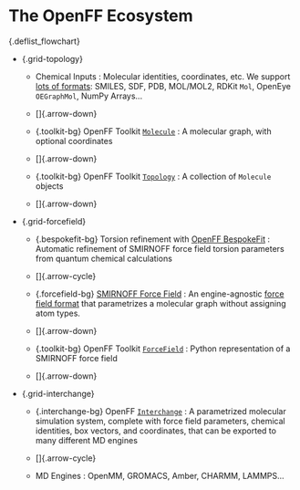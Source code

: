 # The OpenFF Ecosystem



<style>
:root {
    --arrow-thickness: 4px;
    --arrow-head-size: 7px;
    --arrow-length: 2em;
    --arrow-color: black;
}
.arrow.thick {
    --arrow-thickness: 6px;
    --arrow-head-size: 10px;
}

.content .deflist_flowchart p:first-child {
  margin-top: 0;
}

.content .deflist_flowchart p:last-child {
  margin-bottom: 0;
}

.content .deflist_flowchart,
.content .deflist_flowchart li,
.content .deflist_flowchart li ul,
.content .deflist_flowchart dl
{
  margin: 0;
  padding: 0;
}

.deflist_flowchart ul {
  display: flex;
  flex-direction: column;
  justify-content: stretch;
  height: 100%;
}

.content .deflist_flowchart li {
  list-style: none;
  flex-grow: 1;
  margin-top: 0.5em;
  margin-bottom: 0.5em;
}

.content .deflist_flowchart dl ul {
  display: block;
  height: unset;
  width: fit-content;
  margin: 0 auto;
}

.content .deflist_flowchart dl li {
  list-style: bullet;
  margin-left: 1.25em;
  text-align: left;
}

.content .deflist_flowchart li:first-child {
  margin-top: 0;
}

.content .deflist_flowchart li:last-child {
  margin-bottom: 0;
}

.deflist_flowchart .arrow-down,
.deflist_flowchart .arrow-up,
.deflist_flowchart .arrow-cycle {
  display: block;
  height: var(--arrow-length);
  margin-left: auto;
  margin-right: auto;
  width: fit-content;
}

.deflist_flowchart .arrow-down::after,
.deflist_flowchart .arrow-up::after,
.deflist_flowchart .arrow-cycle::after,
.deflist_flowchart .arrow-cycle::before
{
  height: calc(var(--arrow-length)/1.4142);
  width: auto;
  aspect-ratio: 1;
  content: "";
  padding: 0;
  display: inline-block;
  transform: rotate(45deg);
  background-image: 
    linear-gradient(
      45deg,
      transparent calc(50% - var(--arrow-thickness)/2),
      var(--arrow-color) calc(50% - var(--arrow-thickness)/2),
      var(--arrow-color) calc(50% + var(--arrow-thickness)/2),
      transparent calc(50% + var(--arrow-thickness)/2)
    ), 
    linear-gradient(
      -45deg,
      var(--arrow-color) var(--arrow-head-size),
      transparent var(--arrow-head-size)
    );
    margin: 0 calc(-0.5 * var(--arrow-length)/1.4142);
    margin-top: calc(1.4142 * var(--arrow-length) / 10);
}

.deflist_flowchart .arrow-cycle::after,
.deflist_flowchart .arrow-cycle::before
{
  margin: 0 calc(-0.5 * var(--arrow-length)/1.4142 + 10px);
  margin-top: calc(var(--arrow-length) / 7);
}

.deflist_flowchart .arrow-up::after,
.deflist_flowchart .arrow-cycle::before
{
    transform: rotate(-135deg);
}

.content .deflist_flowchart dl {
  text-align: center;
  background-color: #f8f8f8;
  border-radius: 4px;
  box-shadow: 0 2px 2px 0 rgba(0,0,0,0.14),0 1px 5px 0 rgba(0,0,0,0.12),0 3px 1px -2px rgba(0,0,0,0.2);
  position: relative;
  padding: 0.5em;
}

.deflist_flowchart dd {
  margin: 0;
  margin-top: 0.5em;
  padding: 0;
}

.deflist_flowchart dl.toolkit-bg,
.deflist_flowchart dl.forcefield-bg {
  color: whitesmoke;
}

.deflist_flowchart dl.toolkit-bg a,
.deflist_flowchart dl.forcefield-bg a 
{
  color: whitesmoke;
  font-weight: bold;
}

.deflist_flowchart dl a {
  font-weight: bold;
}

.deflist_flowchart dl.toolkit-bg a:hover,
.deflist_flowchart dl.forcefield-bg a:hover,
.deflist_flowchart dl.toolkit-bg a:hover code,
.deflist_flowchart dl.forcefield-bg a:hover code 
{
  color: #2f9ed2;
}

.deflist_flowchart dl.toolkit-bg a code,
.deflist_flowchart dl.forcefield-bg a code 
{
  color: #015480;
  font-weight: normal;
}

.deflist_flowchart dl.interchange-bg {
  background-color: #ee4266;
}

.deflist_flowchart dl.toolkit-bg {
  background-color: #2f9ed2;
}

.deflist_flowchart dl.bespokefit-bg {
  background-color: #F08521;
}

.deflist_flowchart dl.forcefield-bg {
  background-color: #04e762;
}

.content .deflist_flowchart {
  display: grid;
  grid-template-areas: 
    "topology forcefield"
    "interchange interchange";
    grid-gap: 0 1em;
  align-items: stretch;
}

@supports not selector(:has(a, b)) {
  /* Fallback for when :has() is unsupported */
  ul.deflist_flowchart > li:last-child {
    grid-area: interchange;
  }
}

.deflist_flowchart li:has(> .grid-topology) {
  grid-area: topology;
}

.deflist_flowchart li:has(> .grid-forcefield) {
  grid-area: forcefield;

}

.deflist_flowchart li:has(> .grid-interchange) {  
  grid-area: interchange;
}

</style>

{.deflist_flowchart}
- {.grid-topology}
  - Chemical Inputs
    : Molecular identities, coordinates, etc. We support [lots of formats]: SMILES, SDF, PDB, MOL/MOL2, RDKit `Mol`, OpenEye `OEGraphMol`, NumPy Arrays...

  - []{.arrow-down}

  - {.toolkit-bg}
    OpenFF Toolkit [`Molecule`]
    : A molecular graph, with optional coordinates

  - []{.arrow-down}

  - {.toolkit-bg}
    OpenFF Toolkit [`Topology`]
    : A collection of `Molecule` objects

  - []{.arrow-down}

- {.grid-forcefield}
  - {.bespokefit-bg}
    Torsion refinement with [OpenFF BespokeFit]
    : Automatic refinement of SMIRNOFF force field torsion parameters from quantum chemical calculations

  - []{.arrow-cycle}

  - {.forcefield-bg}
    [SMIRNOFF Force Field]
    : An engine-agnostic [force field format] that parametrizes a molecular graph without assigning atom types.

  - []{.arrow-down}

  - {.toolkit-bg}
    OpenFF Toolkit [`ForceField`]
    : Python representation of a SMIRNOFF force field

  - []{.arrow-down}

- {.grid-interchange}
  - {.interchange-bg}
    OpenFF [`Interchange`]
    : A parametrized molecular simulation system, complete with force field parameters, chemical identities, box vectors, and coordinates, that can be exported to many different MD engines

  - []{.arrow-cycle}

  - MD Engines
    : OpenMM, GROMACS, Amber, CHARMM, LAMMPS...

[NumPy arrays]: numpy.array
[`Molecule`]: openff.toolkit.topology.Molecule
[`Topology`]: openff.toolkit.topology.Topology
[`ForceField`]: openff.toolkit.typing.engines.smirnoff.ForceField
[`Interchange`]: openff.interchange.Interchange
[lots of formats]: inv:openff.toolkit#users/molecule_cookbook
[OpenFF BespokeFit]: inv:openff.bespokefit#index
[SMIRNOFF Force Field]: https://github.com/openforcefield/openff-forcefields
[force field format]: https://openforcefield.github.io/standards/standards/smirnoff/
